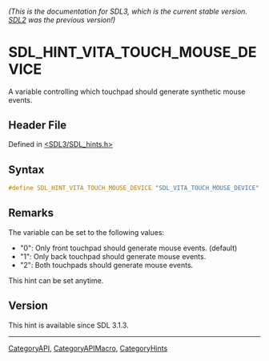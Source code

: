 ###### (This is the documentation for SDL3, which is the current stable version. [SDL2](https://wiki.libsdl.org/SDL2/) was the previous version!)
# SDL_HINT_VITA_TOUCH_MOUSE_DEVICE

A variable controlling which touchpad should generate synthetic mouse events.

## Header File

Defined in [<SDL3/SDL_hints.h>](https://github.com/libsdl-org/SDL/blob/main/include/SDL3/SDL_hints.h)

## Syntax

```c
#define SDL_HINT_VITA_TOUCH_MOUSE_DEVICE "SDL_VITA_TOUCH_MOUSE_DEVICE"
```

## Remarks

The variable can be set to the following values:

- "0": Only front touchpad should generate mouse events. (default)
- "1": Only back touchpad should generate mouse events.
- "2": Both touchpads should generate mouse events.

This hint can be set anytime.

## Version

This hint is available since SDL 3.1.3.

----
[CategoryAPI](CategoryAPI), [CategoryAPIMacro](CategoryAPIMacro), [CategoryHints](CategoryHints)

